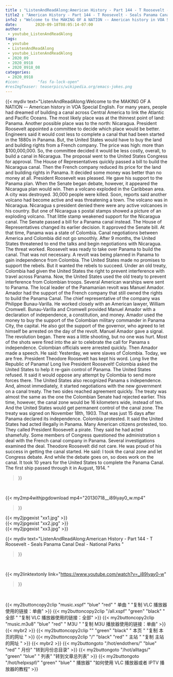 ```yaml
---
title : "ListenAndReadAlong:American History - Part 144 - T Roosevelt - Seals Panama Canal Deal - National Parks "
title2 : "American History - Part 144 - T Roosevelt - Seals Panama Canal Deal - National Parks "
info2 : "Welcome to the MAKING OF A NATION -- American history in VOA Special English. For many years, people had dreamed of building a canal across Central America to link the Atlantic and Pacific Oceans. The most likely place was at the thinnest point of land: Panama. Another possible place was to the north: Nicaragua. President Roosevelt appointed a committee to decide which place would be better. Engineers said it would cost less to complete a canal that had been started in the 1880s in Panama. But, the United States would have to buy the land and building rights from a French company. The price was high: more than $100,000,000. So, the committee decided it would be less costly, overall, to build a canal in Nicaragua. The proposal went to the United States Congress for approval.  The House of Representatives quickly passed a bill to build the Nicaragua canal. Then the French company reduced its price for the land and building rights in Panama. It decided some money was better than no money at all. President Roosevelt was pleased. He gave his support to the Panama plan. When the Senate began debate, however, it appeared the Nicaragua plan would win. Then a volcano exploded in the Caribbean area. A city was destroyed. 30,000 people were killed. Soon, reports said another volcano had become active and was threatening a town. The volcano was in Nicaragua. Nicaragua s president denied there were any active volcanoes in his country. But one of Nicaragua s postal stamps showed a picture of an exploding volcano.  That little stamp weakened support for the Nicaragua canal. The Senate passed a bill for a Panama canal instead. The House of Representatives changed its earlier decision. It approved the Senate bill.  At that time, Panama was a state of Colombia. Canal negotiations between America and Colombia did not go smoothly. After 9 months, the United States threatened to end the talks and begin negotiations with Nicaragua. The threat worked. Roosevelt was ready to take over Panama to build the canal. That was not necessary. A revolt was being planned in Panama to gain independence from Colombia. The United States made no promises to support the rebels. But it wanted the rebels to succeed. Under an old treaty, Colombia had given the United States the right to prevent interference with travel across Panama. Now, the United States used the old treaty to prevent interference from Colombian troops. Several American warships were sent to Panama.  The local leader of the Panamanian revolt was Manuel Amador. Amador had the support of the French company that still owned the rights to build the Panama Canal. The chief representative of the company was Philippe Bunau-Varilla. He worked closely with an American lawyer, William Cromwell. Bunau-Varilla and Cromwell provided Manuel Amador with a declaration of independence, a constitution, and money. Amador used the money to buy the support of the Colombian military commander in Panama City, the capital. He also got the support of the governor, who agreed to let himself be arrested on the day of the revolt. Manuel Amador gave a signal. The revolution began. There was a little shooting, but no one was hurt. Most of the shots were fired into the air to celebrate the call for Panama s independence. Colombian officials were arrested quickly. Then Amador made a speech. He said:  Yesterday, we were slaves of Colombia. Today, we are free. President Theodore Roosevelt has kept his word. Long live the Republic of Panama! Long live President Roosevelt!  Colombia asked the United States to help it re-gain control of Panama. The United States refused. It said it would oppose any attempt by Colombia to send more forces there. The United States also recognized Panama s independence. And, almost immediately, it started negotiations with the new government on a canal treaty.  The two sides reached agreement quickly. The treaty was almost the same as the one the Colombian Senate had rejected earlier. This time, however, the canal zone would be 16 kilometers wide, instead of ten. And the United States would get permanent control of the canal zone. The treaty was signed on November 18th, 1903. That was just 15 days after Panama declared its independence.  Colombia protested. It said the United States had acted illegally in Panama. Many American citizens protested, too. They called President Roosevelt a pirate. They said he had acted shamefully. Some members of Congress questioned the administration s deal with the French canal company in Panama. Several investigations examined the deal. Theodore Roosevelt did not care. He was proud of his success in getting the canal started. He said:  I took the canal zone and let Congress debate. And while the debate goes on, so does work on the canal.   It took 10 years for the United States to complete the Panama Canal. The first ship passed through it in August, 1914. "
date:        2020-09-18T08:05:14-07:00
author:
 - youtube_ListenAndReadAlong
tags:
 - youtube
 - ListenAndReadAlong
 - youtube_ListenAndReadAlong
 - 2020_09
 - 2020_0918
 - 2020_0918_08
categories:
 - 2020_0918
#icon:        "fas fa-lock-open"
#resImgTeaser: teaserpics/wikipedia.org/emacs-jokes.png
---
```


{{< mydiv text="ListenAndReadAlong:Welcome to the MAKING OF A NATION -- American history in VOA Special English. For many years, people had dreamed of building a canal across Central America to link the Atlantic and Pacific Oceans. The most likely place was at the thinnest point of land: Panama. Another possible place was to the north: Nicaragua. President Roosevelt appointed a committee to decide which place would be better. Engineers said it would cost less to complete a canal that had been started in the 1880s in Panama. But, the United States would have to buy the land and building rights from a French company. The price was high: more than $100,000,000. So, the committee decided it would be less costly, overall, to build a canal in Nicaragua. The proposal went to the United States Congress for approval.  The House of Representatives quickly passed a bill to build the Nicaragua canal. Then the French company reduced its price for the land and building rights in Panama. It decided some money was better than no money at all. President Roosevelt was pleased. He gave his support to the Panama plan. When the Senate began debate, however, it appeared the Nicaragua plan would win. Then a volcano exploded in the Caribbean area. A city was destroyed. 30,000 people were killed. Soon, reports said another volcano had become active and was threatening a town. The volcano was in Nicaragua. Nicaragua s president denied there were any active volcanoes in his country. But one of Nicaragua s postal stamps showed a picture of an exploding volcano.  That little stamp weakened support for the Nicaragua canal. The Senate passed a bill for a Panama canal instead. The House of Representatives changed its earlier decision. It approved the Senate bill.  At that time, Panama was a state of Colombia. Canal negotiations between America and Colombia did not go smoothly. After 9 months, the United States threatened to end the talks and begin negotiations with Nicaragua. The threat worked. Roosevelt was ready to take over Panama to build the canal. That was not necessary. A revolt was being planned in Panama to gain independence from Colombia. The United States made no promises to support the rebels. But it wanted the rebels to succeed. Under an old treaty, Colombia had given the United States the right to prevent interference with travel across Panama. Now, the United States used the old treaty to prevent interference from Colombian troops. Several American warships were sent to Panama.  The local leader of the Panamanian revolt was Manuel Amador. Amador had the support of the French company that still owned the rights to build the Panama Canal. The chief representative of the company was Philippe Bunau-Varilla. He worked closely with an American lawyer, William Cromwell. Bunau-Varilla and Cromwell provided Manuel Amador with a declaration of independence, a constitution, and money. Amador used the money to buy the support of the Colombian military commander in Panama City, the capital. He also got the support of the governor, who agreed to let himself be arrested on the day of the revolt. Manuel Amador gave a signal. The revolution began. There was a little shooting, but no one was hurt. Most of the shots were fired into the air to celebrate the call for Panama s independence. Colombian officials were arrested quickly. Then Amador made a speech. He said:  Yesterday, we were slaves of Colombia. Today, we are free. President Theodore Roosevelt has kept his word. Long live the Republic of Panama! Long live President Roosevelt!  Colombia asked the United States to help it re-gain control of Panama. The United States refused. It said it would oppose any attempt by Colombia to send more forces there. The United States also recognized Panama s independence. And, almost immediately, it started negotiations with the new government on a canal treaty.  The two sides reached agreement quickly. The treaty was almost the same as the one the Colombian Senate had rejected earlier. This time, however, the canal zone would be 16 kilometers wide, instead of ten. And the United States would get permanent control of the canal zone. The treaty was signed on November 18th, 1903. That was just 15 days after Panama declared its independence.  Colombia protested. It said the United States had acted illegally in Panama. Many American citizens protested, too. They called President Roosevelt a pirate. They said he had acted shamefully. Some members of Congress questioned the administration s deal with the French canal company in Panama. Several investigations examined the deal. Theodore Roosevelt did not care. He was proud of his success in getting the canal started. He said:  I took the canal zone and let Congress debate. And while the debate goes on, so does work on the canal.   It took 10 years for the United States to complete the Panama Canal. The first ship passed through it in August, 1914. "
>}}
<br>


{{< my2mp4withjpgdownload mp4="20130718__i89iyay0_w.mp4"
>}}

{{< my2jpgexist "xx1.jpg" >}}<br>
{{< my2jpgexist "xx2.jpg" >}}<br>
{{< my2jpgexist "xx3.jpg" >}}<br>



{{< mydiv text="ListenAndReadAlong:American History - Part 144 - T Roosevelt - Seals Panama Canal Deal - National Parks "
>}}
<br>

{{< my2linktextonly link="https://www.youtube.com/watch?v=_i89Iyay0-w"
>}}


<br>

{{< my2buttoncopy2clip "music.xspf"        "blue"   "red"    " 单曲 "  "复制 VLC 播放器使用的链接：单曲" >}} {{< my2buttoncopy2clip "/all.xspf"         "green"  "black"  " 全部 "  "复制 VLC 播放器使用的链接：全部" >}} {{< my2buttoncopy2clip "music.m3u8"        "blue"   "red"    " M3U  "    "复制 M3U 播放器使用的链接：单曲" >}} {{< mybr2 >}} {{< my2buttoncopy2clip ""                  "green"  "black"  " 本页 "    "复制 本页的网址 " >}} {{< my2buttoncopy2clip "/"                 "black"  "red"    " 主站 "    "复制 主站的网址 " >}} {{< mybr2 >}} {{< my2buttongoto      "/hot/endothers/"   "blue"   "red"    " 月份"   "转到月份总目录" >}} {{< my2buttongoto      "/hot/alltags/"     "green"  "blue"   " 列表"   "转到文章总列表" >}} {{< my2buttongoto      "/hot/helpxspf/"    "green"  "blue"   " 播放器" "如何使用 VLC 播放器或者 IPTV 播放器的教程" >}} 
